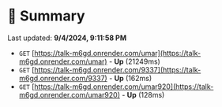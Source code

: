 # 📖 Summary
Last updated: **9/4/2024, 9:11:58 PM**

- `GET` [https://talk-m6gd.onrender.com/umar](https://talk-m6gd.onrender.com/umar) - **Up** (21249ms)
- `GET` [https://talk-m6gd.onrender.com/9337](https://talk-m6gd.onrender.com/9337) - **Up** (162ms)
- `GET` [https://talk-m6gd.onrender.com/umar920](https://talk-m6gd.onrender.com/umar920) - **Up** (128ms)
